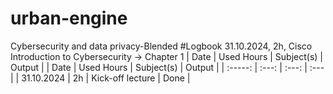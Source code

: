 # urban-engine
Cybersecurity and data privacy-Blended
#Logbook
31.10.2024, 2h, Cisco Introduction to Cybersecurity → Chapter 1
| Date | Used Hours | Subject(s) | Output    |
| Date | Used Hours    | Subject(s)    | Output |
| :-----: | :---: | :---: | :--- |
| 31.10.2024 |  2h   | Kick-off lecture   | Done |
